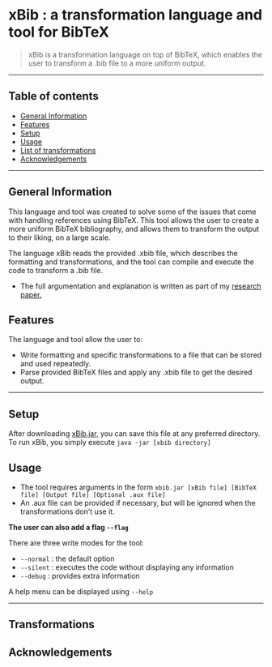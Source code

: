 # xBib : a transformation language and tool for BibTeX
> xBib is a transformation language on top of BibTeX, which enables the user to transform a .bib file to a more uniform output.
****
## Table of contents
* [General Information](#general-information)
* [Features](#features)
* [Setup](#setup)
* [Usage](#usage)
* [List of transformations](#transformations)
* [Acknowledgements](#acknowledgements)
****

## General Information
This language and tool was created to solve some of the issues that come with handling references using BibTeX. 
This tool allows the user to create a more uniform BibTeX bibliography, and allows them to transform the output to their liking, on a large scale.

The language xBib reads the provided .xbib file, which describes the formatting and  transformations, and the tool can compile and execute the code to transform a .bib file.

- The full argumentation and explanation is written as part of my [research paper.](https://essay.utwente.nl/94379/1/visser_BA_eemcs.pdf)

## Features
The language and tool allow the user to:
- Write formatting and specific transformations to a file that can be stored and used repeatedly.
- Parse provided BibTeX files and apply any .xbib file to get the desired output.

****

## Setup
After downloading [xBib.jar](releases/xbib.jar), you can save this file at any preferred directory.
To run xBib, you simply execute `java -jar [xbib directory]`

## Usage
- The tool requires arguments in the form `xbib.jar [xBib file] [BibTeX file] [Output file] [Optional .aux file]`
- An .aux file can be provided if necessary, but will be ignored when the transformations don't use it.

**The user can also add a flag `--flag`**

There are three write modes for the tool:
- `--normal` : the default option
- `--silent` : executes the code without displaying any information
- `--debug` : provides extra information

A help menu can be displayed using `--help`

****

## Transformations

## Acknowledgements
